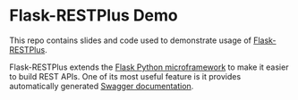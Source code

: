 # Flask-RESTPlus Demo

This repo contains slides and code used to demonstrate usage of [Flask-RESTPlus](http://flask-restplus.readthedocs.io/en/stable/).

Flask-RESTPlus extends the [Flask Python microframework](http://flask.pocoo.org/) to make it easier to build REST APIs. One of its most useful feature is it provides automatically generated [Swagger documentation](https://swagger.io/).
